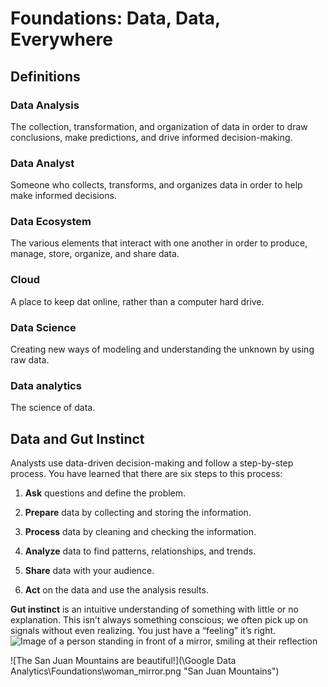 # Foundations: Data, Data, Everywhere

## Definitions

### Data Analysis
The collection, transformation, and organization of data in order to draw conclusions, make predictions, and drive informed decision-making.

### Data Analyst
Someone who collects, transforms, and organizes data in order to help make informed decisions.

### Data Ecosystem
The various elements that interact with one another in order to produce, manage, store, organize, and share data.

### Cloud
A place to keep dat online, rather than a computer hard drive.

### Data Science
Creating new ways of modeling and understanding the unknown by using raw data.

### Data analytics
The science of data.


## Data and Gut Instinct

Analysts use data-driven decision-making and follow a step-by-step process. You have learned that there are six steps to this process:

1. **Ask** questions and define the problem.

2. **Prepare** data by collecting and storing the information.

3. **Process** data by cleaning and checking the information.

4. **Analyze** data to find patterns, relationships, and trends.

5. **Share** data with your audience.

6. **Act** on the data and use the analysis results.

**Gut instinct** is an intuitive understanding of something with little or no explanation. This isn’t always something conscious; we often pick up on signals without even realizing. You just have a “feeling” it’s right.
![Image of a person standing in front of a mirror, smiling at their reflection](Analytics\Foundations\woman_mirror.png)

![The San Juan Mountains are beautiful!](\Google Data Analytics\Foundations\woman_mirror.png "San Juan Mountains")